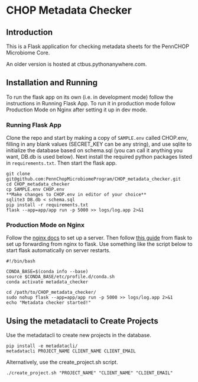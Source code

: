 # CHOP Metadata Checker

## Introduction

This is a Flask application for checking metadata sheets for the PennCHOP Microbiome Core.

An older version is hosted at ctbus.pythonanywhere.com.

## Installation and Running

To run the flask app on its own (i.e. in development mode) follow the instructions in Running Flask App. To run it in production mode follow Production Mode on Nginx after setting it up in dev mode.

### Running Flask App

Clone the repo and start by making a copy of `SAMPLE.env` called CHOP.env, filling in any blank values (SECRET_KEY can be any string), and use sqlite to initialize the database based on schema.sql (you can call it anything you want, DB.db is used below). Next install the required python packages listed in `requirements.txt`. Then start the flask app.

```
git clone git@github.com:PennChopMicrobiomeProgram/CHOP_metadata_checker.git
cd CHOP_metadata_checker
cp SAMPLE.env CHOP.env
**Make changes to CHOP.env in editor of your choice**
sqlite3 DB.db < schema.sql
pip install -r requirements.txt
flask --app=app/app run -p 5000 >> logs/log.app 2>&1
```
### Production Mode on Nginx

Follow the [nginx docs](https://docs.nginx.com/) to set up a server. Then follow [this guide](https://flask.palletsprojects.com/en/2.2.x/deploying/nginx/) from flask to set up forwarding from nginx to flask. Use something like the script below to start flask automatically on server restarts.

```
#!/bin/bash

CONDA_BASE=$(conda info --base)
source $CONDA_BASE/etc/profile.d/conda.sh
conda activate metadata_checker

cd /path/to/CHOP_metadata_checker/
sudo nohup flask --app=app/app run -p 5000 >> logs/log.app 2>&1
echo "Metadata checker started!"
```

## Using the metadatacli to Create Projects

Use the metadatacli to create new projects in the database.

```
pip install -e metadatacli/
metadatacli PROJECT_NAME CLIENT_NAME CLIENT_EMAIL
```

Alternatively, use the create_project.sh script.

```
./create_project.sh "PROJECT_NAME" "CLIENT_NAME" "CLIENT_EMAIL"
```
